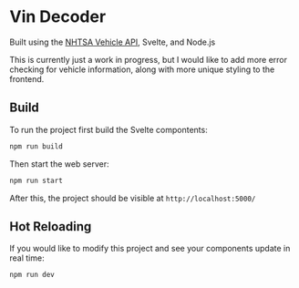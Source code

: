 # Vin Decoder

Built using the [NHTSA Vehicle API](https://vpic.nhtsa.dot.gov/api/), Svelte, and Node.js


This is currently just a work in progress, but I would like to add more error checking for vehicle information, along with more unique styling to the frontend.


## Build
To run the project first build the Svelte compontents:
```bash
npm run build
```

Then start the web server: 
```bash
npm run start
```

After this, the project should be visible at `http://localhost:5000/`


## Hot Reloading

If you would like to modify this project and see your components update in real time:

```bash
npm run dev
```
